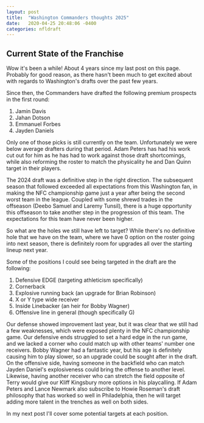 ```yaml
---
layout: post
title:  "Washington Commanders thoughts 2025"
date:   2020-04-25 20:48:06 -0400
categories: nfldraft
---
```


## Current State of the Franchise

Wow it's been a while! About 4 years since my last post on this page. Probably for good reason, as there hasn't been much to get excited about with regards to Washington's drafts over the past few years.

Since then, the Commanders have drafted the following premium prospects in the first round:
1. Jamin Davis
2. Jahan Dotson
3. Emmanuel Forbes
4. Jayden Daniels

Only one of those picks is still currently on the team. Unfortunately we were below average drafters during that period. Adam Peters has had his work cut out for him as he has had to work against those draft shortcomings, while also reforming the roster to match the physicality he and Dan Quinn target in their players. 

The 2024 draft was a definitive step in the right direction. The subsequent season that followed exceeded all expectations from this Washington fan, in making the NFC championship game just a year after being the second worst team in the league. Coupled with some shrewd trades in the offseason (Deebo Samuel and Laremy Tunsil), there is a huge opportunity this offseason to take another step in the progression of this team. The expectations for this team have never been higher.

So what are the holes we still have left to target? While there's no definitive hole that we have on the team, where we have 0 option on the roster going into next season, there is definitely room for upgrades all over the starting lineup next year. 

Some of the positions I could see being targeted in the draft are the following:
1. Defensive EDGE (targeting athleticism specifically)
2. Cornerback
3. Explosive running back (an upgrade for Brian Robinson)
4. X or Y type wide receiver
5. Inside Linebacker (an heir for Bobby Wagner)
6. Offensive line in general (though specifically G)

Our defense showed improvement last year, but it was clear that we still had a few weaknesses, which were exposed plenty in the NFC championship game. Our defensive ends struggled to set a hard edge in the run game, and we lacked a corner who could match up with other teams' number one receivers. Bobby Wagner had a fantastic year, but his age is definitely causing him to play slower, so an upgrade could be sought after in the draft. On the offensive side, having someone in the backfield who can match Jayden Daniel's explosiveness could bring the offense to another level. Likewise, having another receiver who can stretch the field opposite of Terry would give our Kliff Kingsbury more options in his playcalling. If Adam Peters and Lance Newmark also subscribe to Howie Roseman's draft philosophy that has worked so well in Philadelphia, then he will target adding more talent in the trenches as well on both sides.

In my next post I'll cover some potential targets at each position.